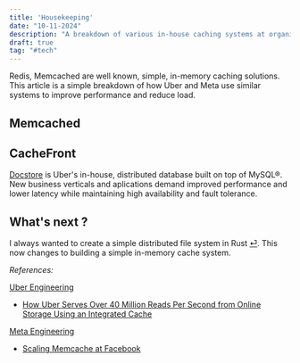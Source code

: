 ```yaml
---
title: 'Housekeeping'
date: "10-11-2024"
description: "A breakdown of various in-house caching systems at organizations like Uber and Meta."
draft: true
tag: "#tech"
---
```


Redis, Memcached are well known, simple, in-memory caching solutions. This article is a simple breakdown of how Uber and Meta use similar systems to improve performance and reduce load.

## Memcached

## CacheFront

[Docstore](https://www.uber.com/en-IN/blog/schemaless-sql-database/?uclick_id=5dc20f5a-0284-4d95-a008-9d9a5eeac388) is Uber's in-house, distributed database built on top of MySQL®. New business verticals and aplications demand improved performance and lower latency while maintaining high availability and fault tolerance.

## What's next ?

I always wanted to create a simple distributed file system in Rust [⏎](https://anubhavp.dev/current.html#distributed-file-system). This now changes to building a simple in-memory cache system.

*References:*

[Uber Engineering](https://eng.uber.com/)

- [How Uber Serves Over 40 Million Reads Per Second from Online Storage Using an Integrated Cache](https://www.uber.com/en-IN/blog/how-uber-serves-over-40-million-reads-per-second-using-an-integrated-cache/)

[Meta Engineering](https://engineering.fb.com/)

- [Scaling Memcache at Facebook](https://research.facebook.com/publications/scaling-memcache-at-facebook/)
